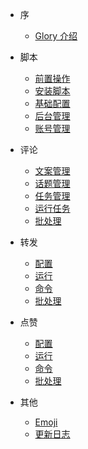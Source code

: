 - 序
  - [Glory 介绍](/start/introduce)

- 脚本
  - [前置操作](/script/before)
  - [安装脚本](/script/install)
  - [基础配置](/script/setting)
  - [后台管理](/script/admin)
  - [账号管理](/script/account)

- 评论
  - [文案管理](/comment/content)
  - [话题管理](/comment/topic)
  - [任务管理](/comment/task)
  - [运行任务](/comment/execute)
  - [批处理](/comment/batch)

- 转发
  - [配置](/forward/setting)
  - [运行](/forward/execute)
  - [命令](/forward/command)
  - [批处理](/forward/batch)

- 点赞
  - [配置](/like/setting)
  - [运行](/like/execute)
  - [命令](/like/command)
  - [批处理](/like/batch)

- 其他
  - [Emoji](/other/emoji)
  - [更新日志](/other/update)